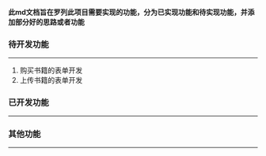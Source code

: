 #### 此md文档旨在罗列此项目需要实现的功能，分为已实现功能和待实现功能，并添加部分好的思路或者功能

### 待开发功能
--------------------------------
1. 购买书籍的表单开发
2. 上传书籍的表单开发

### 已开发功能
--------------------------------

### 其他功能
--------------------------------
